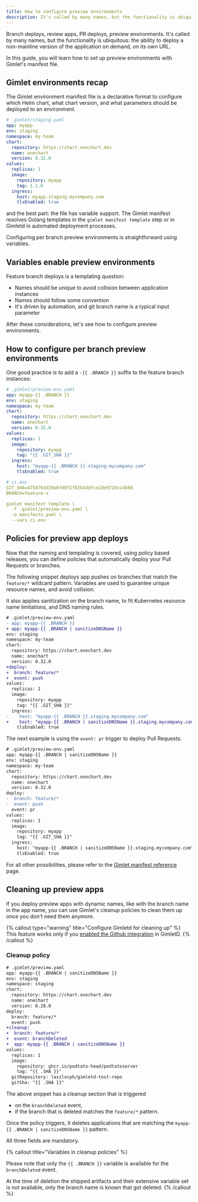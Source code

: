 ```yaml
---
title: How to configure preview environments
description: It's called by many names, but the functionality is ubiquitous, the ability to deploy a non-mainline version of the application on demand, on its own URL.
---
```


Branch deploys, review apps, PR deploys, preview environments. It's called by many names, but the functionality is ubiquitous: the ability to deploy a non-mainline version of the application on demand, on its own URL.

In this guide, you will learn how to set up preview environments with Gimlet's manifest file.

## Gimlet environments recap

The Gimlet environment manifest file is a declarative format to configure which Helm chart, what chart version, and what parameters should be deployed to an environment. 

```yaml
# .gimlet/staging.yaml
app: myapp
env: staging
namespace: my-team
chart:
  repository: https://chart.onechart.dev
  name: onechart
  version: 0.32.0
values:
  replicas: 1
  image:
    repository: myapp
    tag: 1.1.0
  ingress:
    host: myapp.staging.mycompany.com
    tlsEnabled: true
```

and the best part: the file has variable support. The Gimlet manifest resolves Golang templates in the `gimlet manifest template` step or in Gimletd in automated deployment processes.

Configuring per branch preview environments is straightforward using variables.

## Variables enable preview environments

Feature branch deploys is a templating question:

- Names should be unique to avoid collision between application instances
- Names should follow some convention
- It's driven by automation, and git branch name is a typical input parameter

After these considerations, let's see how to configure preview environments.

## How to configure per branch preview environments

One good practice is to add a `-{{ .BRANCH }}` suffix to the feature branch instances:

```yaml
# .gimlet/preview-env.yaml
app: myapp-{{ .BRANCH }}
env: staging
namespace: my-team
chart:
  repository: https://chart.onechart.dev
  name: onechart
  version: 0.32.0
values:
  replicas: 1
  image:
    repository: myapp
    tag: "{{ .GIT_SHA }}"
  ingress:
    host: "myapp-{{ .BRANCH }}.staging.mycompany.com"
    tlsEnabled: true

# ci.env
GIT_SHA=d750703d39a6fd8f2f82b34dfce2de9719cc4b98
BRANCH=feature-x

gimlet manifest template \
  -f .gimlet/preview-env.yaml \
  -o manifests.yaml \
  --vars ci.env
```

## Policies for preview app deploys

Now that the naming and templating is covered, using policy based releases, you can define policies that automatically deploy your Pull Requests or branches.

The following snippet deploys app pushes on branches that match the `feature/*` wildcard pattern.
Variables are used to guarantee unique resource names, and avoid collision.

It also applies sanitization on the branch name, to fit Kubernetes resource name limitations, and DNS naming rules.

```diff
# .gimlet/preview-env.yaml
- app: myapp-{{ .BRANCH }}
+ app: myapp-{{ .BRANCH | sanitizeDNSName }}
env: staging
namespace: my-team
chart:
  repository: https://chart.onechart.dev
  name: onechart
  version: 0.32.0
+deploy:
+  branch: feature/*
+  event: push
values:
  replicas: 1
  image:
    repository: myapp
    tag: "{{ .GIT_SHA }}"
  ingress:
-    host: "myapp-{{ .BRANCH }}.staging.mycompany.com"
+    host: "myapp-{{ .BRANCH | sanitizeDNSName }}.staging.mycompany.com"
    tlsEnabled: true
```

The next example is using the `event: pr` trigger to deploy Pull Requests:

```diff
# .gimlet/preview-env.yaml
app: myapp-{{ .BRANCH | sanitizeDNSName }}
env: staging
namespace: my-team
chart:
  repository: https://chart.onechart.dev
  name: onechart
  version: 0.32.0
deploy:
-  branch: feature/*
-  event: push
  event: pr
values:
  replicas: 1
  image:
    repository: myapp
    tag: "{{ .GIT_SHA }}"
  ingress:
    host: "myapp-{{ .BRANCH | sanitizeDNSName }}.staging.mycompany.com"
    tlsEnabled: true
```

For all other possibilities, please refer to the [Gimlet manifest reference](/docs/gimlet-manifest-reference#policy-based-releases) page.

## Cleaning up preview apps

If you deploy preview apps with dynamic names, like with the branch name in the app name, you can use Gimlet's cleanup policies to clean them up once you don't need them anymore.

{% callout type="warning" title="Configure Gimletd for cleaning up" %}
This feature works only if you [enabled the Github integration](/docs/gimletd-configuration-reference#github-integration) in GimletD.
{% /callout %}

### Cleanup policy

```diff
# .gimlet/preview.yaml
app: myapp-{{ .BRANCH | sanitizeDNSName }}
env: staging
namespace: staging
chart:
  repository: https://chart.onechart.dev
  name: onechart
  version: 0.28.0
deploy:
  branch: feature/*
  event: push
+cleanup:
+  branch: feature/*
+  event: branchDeleted
+  app: myapp-{{ .BRANCH | sanitizeDNSName }}
values:
  replicas: 1
  image:
    repository: ghcr.io/podtato-head/podtatoserver
    tag: "{{ .SHA }}"
  gitRepository: laszlocph/gimletd-test-repo
  gitSha: "{{ .SHA }}"
```

The above snippet has a cleanup section that is triggered 
- on the `branchDeleted` event, 
- if the branch that is deleted matches the `feature/*` pattern.

Once the policy triggers, it deletes applications that are matching the `myapp-{{ .BRANCH | sanitizeDNSName }}` pattern.

All three fields are mandatory.

{% callout title="Variables in cleanup policies" %}

Please note that only the `{{ .BRANCH }}` variable is available for the `branchDeleted` event.

At the time of deletion the shipped artifacts and their extensive 
variable set is not available, only the branch name is known that got deleted.
{% /callout %}



